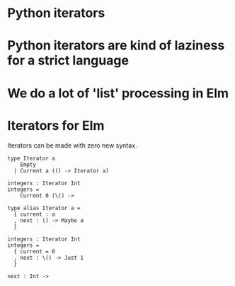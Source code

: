 
# Python iterators

# Python iterators are kind of laziness for a strict language

# We do a lot of 'list' processing in Elm

# Iterators for Elm

Iterators can be made with zero new syntax.

```
type Iterator a
    Empty
  | Current a (() -> Iterator a)

integers : Iterator Int
integers =
    Current 0 (\() -> 
  
type alias Iterator a =
  { current : a 
  , next : () -> Maybe a
  }
  
integers : Iterator Int
integers =
  { current = 0
  , next : \() -> Just 1
  }

next : Int -> 
```
  


